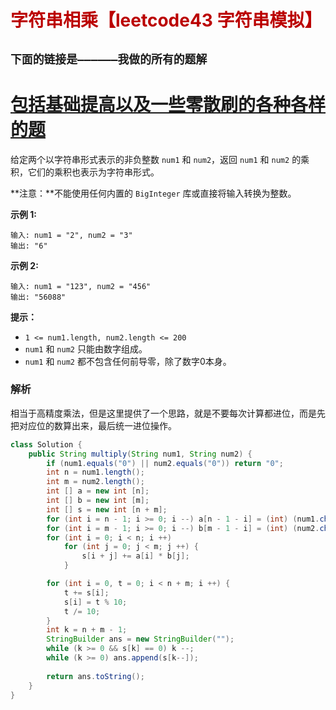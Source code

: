 # <font color='bb000'>字符串相乘【leetcode43 字符串模拟】</font>

## **`下面的链接是——————我做的所有的题解`**

# [包括基础提高以及一些零散刷的各种各样的题](https://www.acwing.com/blog/content/33005/) 

给定两个以字符串形式表示的非负整数 `num1` 和 `num2`，返回 `num1` 和 `num2` 的乘积，它们的乘积也表示为字符串形式。

**注意：**不能使用任何内置的 `BigInteger` 库或直接将输入转换为整数。



**示例 1:**

```
输入: num1 = "2", num2 = "3"
输出: "6"
```

**示例 2:**

```
输入: num1 = "123", num2 = "456"
输出: "56088"
```

 

**提示：**

- `1 <= num1.length, num2.length <= 200`
- `num1` 和 `num2` 只能由数字组成。
- `num1` 和 `num2` 都不包含任何前导零，除了数字0本身。



### 解析

相当于高精度乘法，但是这里提供了一个思路，就是不要每次计算都进位，而是先把对应位的数算出来，最后统一进位操作。



```java
class Solution {
    public String multiply(String num1, String num2) {
        if (num1.equals("0") || num2.equals("0")) return "0";
        int n = num1.length();
        int m = num2.length();
        int [] a = new int [n];
        int [] b = new int [m];
        int [] s = new int [n + m];
        for (int i = n - 1; i >= 0; i --) a[n - 1 - i] = (int) (num1.charAt(i) - '0');
        for (int i = m - 1; i >= 0; i --) b[m - 1 - i] = (int) (num2.charAt(i) - '0');
        for (int i = 0; i < n; i ++)
            for (int j = 0; j < m; j ++) {
                s[i + j] += a[i] * b[j];
            }

        for (int i = 0, t = 0; i < n + m; i ++) {
            t += s[i];
            s[i] = t % 10;
            t /= 10;
        }
        int k = n + m - 1;
        StringBuilder ans = new StringBuilder("");
        while (k >= 0 && s[k] == 0) k --;
        while (k >= 0) ans.append(s[k--]);
        
        return ans.toString();
    }
}
```

